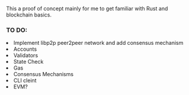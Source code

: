 This a proof of concept mainly for me to get familiar with Rust and blockchain basics.

### TO DO:
  <li>Implement libp2p peer2peer network and add consensus mechanism</li>
  <li>Accounts</li>
  <li>Validators</li>
  <li>State Check</li>
  <li>Gas</li>
  <li>Consensus Mechanisms</li>
  <li>CLI cleint</li>
  <li>EVM?</li>
